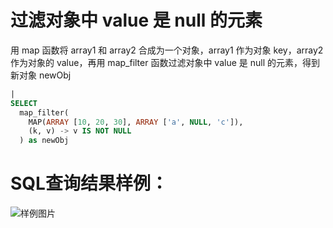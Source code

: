 # 过滤对象中 value 是 null 的元素

用 map 函数将 array1 和 array2 合成为一个对象，array1 作为对象 key，array2 作为对象的 value，再用 map_filter 函数过滤对象中 value 是 null 的元素，得到新对象 newObj



```SQL
|
SELECT
  map_filter(
    MAP(ARRAY [10, 20, 30], ARRAY ['a', NULL, 'c']),
    (k, v) -> v IS NOT NULL
  ) as newObj
```

# SQL查询结果样例：

![样例图片](https://img.alicdn.com/tfs/TB18JlMQkL0gK0jSZFtXXXQCXXa-622-334.png)